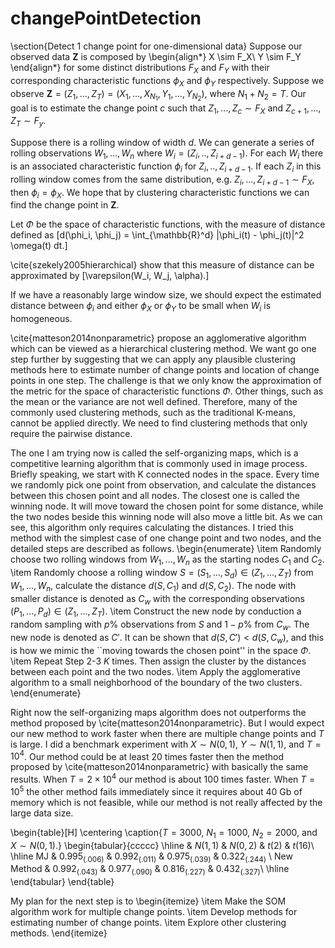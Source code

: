 # changePointDetection

\section{Detect 1 change point for one-dimensional data}
Suppose our observed data $\boldsymbol{Z}$ is composed by
\begin{align*}
    X \sim F_X\\
    Y \sim F_Y
\end{align*}
for some distinct distributions $F_X$ and $F_Y$ with their corresponding characteristic functions $\phi_X$ and $\phi_Y$ respectively. Suppose we observe $\boldsymbol{Z} = (Z_1, ..., Z_T) = (X_1,...,X_{N_1}, Y_1, ..., Y_{N_2})$, where $N_1 + N_2 = T$. Our goal is to estimate the change point $c$ such that $Z_1,...,Z_c \sim F_X$ and $Z_{c+1},...,Z_T \sim F_y$.

Suppose there is a rolling window of width $d$. We can generate a series of rolling observations $W_1, ..., W_n$ where $W_i = (Z_i, .., Z_{i+d-1})$. For each $W_i$ there is an associated characteristic function $\phi_i$ for $Z_i, .., Z_{i+d-1}$. If each $Z_i$ in this rolling window comes from the same distribution, e.g. $Z_i,...,Z_{i+d-1} \sim F_X$, then $\phi_i = \phi_X$. We hope that by clustering characteristic functions we can find the change point in $\boldsymbol{Z}$.

Let $\Phi$ be the space of characteristic functions, with the measure of distance defined as
\[d(\phi_i, \phi_j) = \int_{\mathbb{R}^d} |\phi_i(t) - \phi_j(t)|^2 \omega(t) dt.\] 

\cite{szekely2005hierarchical} show that this measure of distance can be approximated by
\[\varepsilon(W_i, W_j, \alpha).\]

If we have a reasonably large window size, we should expect the estimated distance between $\phi_i$ and either $\phi_X$ or $\phi_Y$ to be small when $W_i$ is homogeneous.

\cite{matteson2014nonparametric} propose an agglomerative algorithm which can be viewed as a hierarchical clustering method. We want go one step further by suggesting that we can apply any plausible clustering methods here to estimate number of change points and location of change points in one step. The challenge is that we only know the approximation of the metric for the space of characteristic functions $\Phi$. Other things, such as the mean or the variance are not well defined. Therefore, many of the commonly used clustering methods, such as the traditional K-means, cannot be applied directly. We need to find clustering methods that only require the pairwise distance. 

The one I am trying now is called the self-organizing maps, which is a competitive learning algorithm that is commonly used in image process. Briefly speaking, we start with K connected nodes in the space. Every time we randomly pick one point from observation, and calculate the distances between this chosen point and all nodes. The closest one is called the winning node. It will move toward the chosen point for some distance, while the two nodes beside this winning node will also move a little bit. As we can see, this algorithm only requires calculating the distances. I tried this method with the simplest case of one change point and two nodes, and the detailed steps are described as follows.
\begin{enumerate}
    \item Randomly choose two rolling windows from $W_1, ..., W_n$ as the starting nodes $C_1$ and $C_2$. 
    \item Randomly choose a rolling window $S = (S_1,...,S_d) \in (Z_1,...,Z_T)$ from $W_1, ..., W_n$, calculate the distance $d(S, C_1)$ and $d(S, C_2)$. The node with smaller distance is denoted as $C_w$ with the corresponding observations $(P_1,...,P_d) \in (Z_1,...,Z_T)$.
    \item Construct the new node by conduction a random sampling with $p\%$ observations from $S$ and $1-p\%$ from $C_w$. The new node is denoted as $C'$. It can be shown that $d(S, C') < d(S, C_w)$, and this is how we mimic the ``moving towards the chosen point'' in the space $\Phi$. 
    \item Repeat Step 2-3 $K$ times. Then assign the cluster by the distances between each point and the two nodes.
    \item Apply the agglomerative algorithm to a small neighborhood of the boundary of the two clusters.
\end{enumerate}

Right now the self-organizing maps algorithm does not outperforms the method proposed by \cite{matteson2014nonparametric}. But I would expect our new method to work faster when there are multiple change points and $T$ is large. I did a benchmark experiment with $X \sim N(0,1)$, $Y \sim N(1,1)$, and $T = 10^4$. Our method could be at least 20 times faster then the method proposed by \cite{matteson2014nonparametric} with basically the same results. When $T = 2\times10^4$ our method is about 100 times faster. When $T = 10^5$ the other method fails immediately since it requires about 40 Gb of memory which is not feasible, while our method is not really affected by the large data size.

\begin{table}[H]
		\centering
		\caption{$T = 3000$, $N_1 = 1000$, $N_2 = 2000$, and $X \sim N(0,1)$.}
		\begin{tabular}{ccccc}
		    \hline
		    & $N(1,1)$ & $N(0,2)$ & $t(2)$ & $t(16)$\\
		    \hline
		    MJ & $0.995_{(.006)}$ & $0.992_{(.011)}$ & $0.975_{(.039)}$ & $0.322_{(.244)}$ \\
		    New Method & $0.992_{(.043)}$ & $0.977_{(.090)}$ & $0.816_{(.227)}$  & $0.432_{(.327)}$\\
		    \hline
		\end{tabular}
\end{table}

My plan for the next step is to 
\begin{itemize}
    \item Make the SOM algorithm work for multiple change points.
    \item Develop methods for estimating number of change points.
    \item Explore other clustering methods.
\end{itemize}